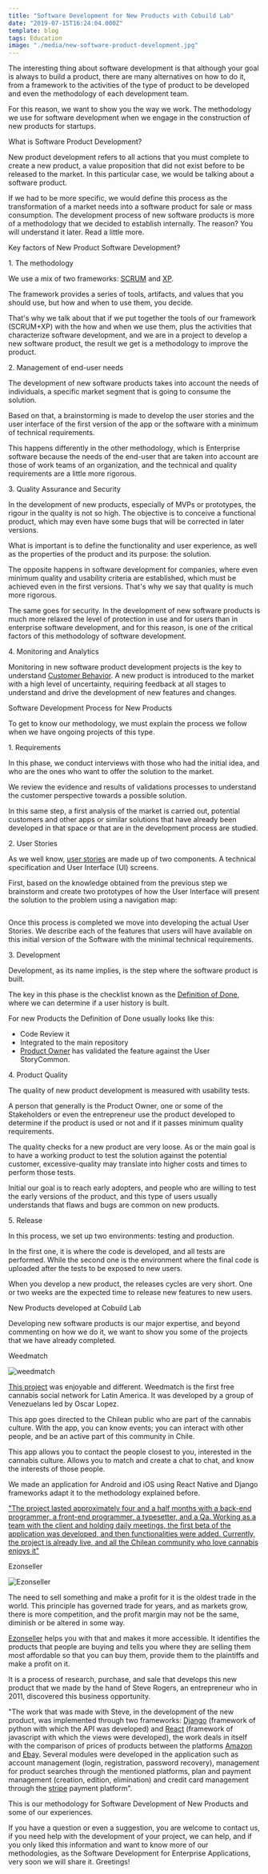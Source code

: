 ```yaml
---
title: "Software Development for New Products with Cobuild Lab"
date: "2019-07-15T16:24:04.000Z"
template: blog
tags: Education
image: "./media/new-software-product-development.jpg"
---
```


The interesting thing about software development is that although your goal is always to build a product, there are many alternatives on how to do it, from a framework to the activities of the type of product to be developed and even the methodology of each development team. 

For this reason, we want to show you the way we work. The methodology we use for software development when we engage in the construction of new products for startups.


<title-2>What is Software Product Development?</title-2>

New product development refers to all actions that you must complete to create a new product, a value proposition that did not exist before to be released to the market. In this particular case, we would be talking about a software product. 

If we had to be more specific, we would define this process as the transformation of a market needs into a software product for sale or mass consumption. 
The development process of new software products is more of a methodology that we decided to establish internally. The reason? You will understand it later. Read a little more.


<title-2>Key factors of New Product Software Development?</title-2>


<title-3>1. The methodology</title-3>

We use a mix of two frameworks: [SCRUM](https://www.scrum.org/) and [XP](https://en.wikipedia.org/wiki/Extreme_programming).

The framework provides a series of tools, artifacts, and values that you should use, but how and when to use them, you decide. 

That's why we talk about that if we put together the tools of our framework (SCRUM+XP) with the how and when we use them, plus the activities that characterize software development, and we are in a project to develop a new software product, the result we get is a methodology to improve the product. 


<title-3>2. Management of end-user needs</title-3>

The development of new software products takes into account the needs of individuals, a specific market segment that is going to consume the solution. 

Based on that, a brainstorming is made to develop the user stories and the user interface of the first version of the app or the software with a minimum of technical requirements. 

This happens differently in the other methodology, which is Enterprise software because the needs of the end-user that are taken into account are those of work teams of an organization, and the technical and quality requirements are a little more rigorous.

<title-3>3. Quality Assurance and Security</title-3>

In the development of new products, especially of MVPs or prototypes, the rigour in the quality is not so high. The objective is to conceive a functional product, which may even have some bugs that will be corrected in later versions. 

What is important is to define the functionality and user experience, as well as the properties of the product and its purpose: the solution. 

The opposite happens in software development for companies, where even minimum quality and usability criteria are established, which must be achieved even in the first versions. That's why we say that quality is much more rigorous. 

The same goes for security. In the development of new software products is much more relaxed the level of protection in use and for users than in enterprise software development, and for this reason, is one of the critical factors of this methodology of software development. 

<title-3>4. Monitoring and Analytics</title-3>

Monitoring in new software product development projects is the key to understand [Customer Behavior](https://en.wikipedia.org/wiki/Consumer_behaviour). A new product is introduced to the market with a high level of uncertainty, requiring feedback at all stages to understand and drive the development of new features and changes.

<title-2>Software Development Process for New Products</title-2>

To get to know our methodology, we must explain the process we follow when we have ongoing projects of this type. 


<title-3>1. Requirements</title-3>

In this phase, we conduct interviews with those who had the initial idea, and who are the ones who want to offer the solution to the market. 

We review the evidence and results of validations processes to understand the customer perspective towards a possible solution.

In this same step, a first analysis of the market is carried out, potential customers and other apps or similar solutions that have already been developed in that space or that are in the development process are studied.

<title-3>2. User Stories</title-3>

As we well know, [user stories](https://cobuildlab.com/blog/user-stories/) are made up of two components. A technical specification and User Interface (UI) screens. 

First, based on the knowledge obtained from the previous step we brainstorm and create two prototypes of how the User Interface will present the solution to the problem using a navigation map:

![]()

Once this process is completed we move into developing the actual User Stories. We describe each of the features that users will have available on this initial version of the Software with the minimal technical requirements.

<title-3>3. Development</title-3>

Development, as its name implies, is the step where the software product is built. 

The key in this phase is the checklist known as the [Definition of Done](https://www.leadingagile.com/2017/02/definition-of-done/), where we can determine if a user history is built.


For new Products the Definition of Done usually looks like this:

* Code Review it
* Integrated to the main repository
* [Product Owner](https://www.scrum.org/resources/what-is-a-product-owner) has validated the feature against the User StoryCommon.

<title-3>4. Product Quality</title-3>

The quality of new product development is measured with usability tests. 

A person that generally is the Product Owner, one or some of the Stakeholders or even the entrepreneur use the product developed to determine if the product is used or not and if it passes minimum quality requirements. 

The quality checks for a new product are very loose. As or the main goal is to have a working product to test the solution against the potential customer, excessive-quality may translate into higher costs and times to perform those tests.

Initial our goal is to reach early adopters, and people who are willing to test the early versions of the product, and this type of users usually understands that flaws and bugs are common on new products.

<title-3>5. Release</title-3>

In this process, we set up two environments: testing and production. 

In the first one, it is where the code is developed, and all tests are performed. While the second one is the environment where the final code is uploaded after the tests to be exposed to new users.

When you develop a new product, the releases cycles are very short. One or two weeks are the expected time to release new features to new users.


<title-2>New Products developed at Cobuild Lab</title-2>

Developing new software products is our major expertise, and beyond commenting on how we do it, we want to show you some of the projects that we have already completed. 

<title-3>Weedmatch</title-3>

![weedmatch](media/weedmatch.png)

[This project](https://weedmatch.cl/) was enjoyable and different. Weedmatch is the first free cannabis social network for Latin America. It was developed by a group of Venezuelans led by Oscar Lopez. 

This app goes directed to the Chilean public who are part of the cannabis culture. With the app, you can know events; you can interact with other people, and be an active part of this community in Chile. 

This app allows you to contact the people closest to you, interested in the cannabis culture. Allows you to match and create a chat to chat, and know the interests of those people. 

We made an application for Android and iOS using React Native and Django frameworks adapt it to the methodology explained before. 

["The project lasted approximately four and a half months with a back-end programmer, a front-end programmer, a typesetter, and a Qa. Working as a team with the client and holding daily meetings, the first beta of the application was developed, and then functionalities were added. Currently, the project is already live, and all the Chilean community who love cannabis enjoys it"](https://cobuildlab.com/customer-success-stories/weedmatch/)

<title-3>Ezonseller</title-3>

![Ezonseller](media/ezonseller-logo.png)

The need to sell something and make a profit for it is the oldest trade in the world. This principle has governed trade for years, and as markets grow, there is more competition, and the profit margin may not be the same, diminish or be altered in some way. 

[Ezonseller](http://www.ezonseller.com/) helps you with that and makes it more accessible. It identifies the products that people are buying and tells you where they are selling them most affordable so that you can buy them, provide them to the plaintiffs and make a profit on it. 

It is a process of research, purchase, and sale that develops this new product that we made by the hand of Steve Rogers, an entrepreneur who in 2011, discovered this business opportunity.

"The work that was made with Steve, in the development of the new product, was implemented through two frameworks: [Django](https://www.djangoproject.com/) (framework of python with which the API was developed) and [React](https://reactjs.org/) (framework of javascript with which the views were developed), the work deals in itself with the comparison of prices of products between the platforms [Amazon](https://www.amazon.com/) and [Ebay](https://www.ebay.com/). Several modules were developed in the application such as account management (login, registration, password recovery), management for product searches through the mentioned platforms, plan and payment management (creation, edition, elimination) and credit card management through the [stripe](https://stripe.com/) payment platform".

This is our methodology for Software Development of New Products and some of our experiences. 

If you have a question or even a suggestion, you are welcome to contact us, if you need help with the development of your project, we can help, and if you only liked this information and want to know more of our methodologies, as the Software Development for Enterprise Applications, very soon we will share it. Greetings!
